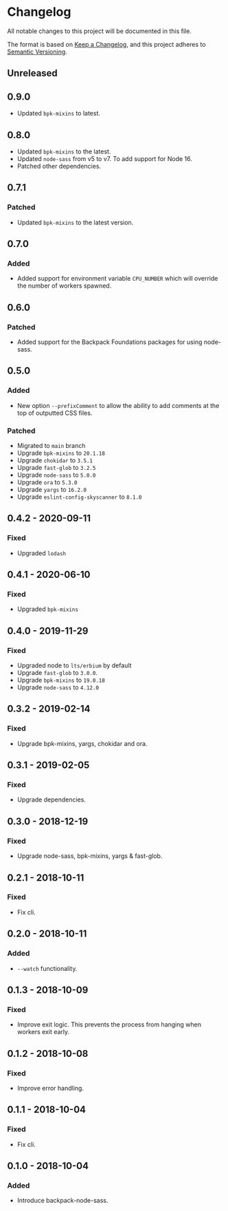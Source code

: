 # Changelog
All notable changes to this project will be documented in this file.

The format is based on [Keep a Changelog](https://keepachangelog.com/en/1.0.0/),
and this project adheres to [Semantic Versioning](https://semver.org/spec/v2.0.0.html).

## Unreleased

## 0.9.0

- Updated `bpk-mixins` to latest.

## 0.8.0

- Updated `bpk-mixins` to the latest.
- Updated `node-sass` from v5 to v7. To add support for Node 16.
- Patched other dependencies.

## 0.7.1

### Patched

- Updated `bpk-mixins` to the latest version.
## 0.7.0
### Added

 - Added support for environment variable `CPU_NUMBER` which will override the number of workers spawned.

## 0.6.0
### Patched

- Added support for the Backpack Foundations packages for using node-sass.

## 0.5.0
### Added

- New option `--prefixComment` to allow the ability to add comments at the top of outputted CSS files.

### Patched

- Migrated to `main` branch
- Upgrade `bpk-mixins` to `20.1.18`
- Upgrade `chokidar` to `3.5.1`
- Upgrade `fast-glob` to `3.2.5`
- Upgrade `node-sass` to `5.0.0`
- Upgrade `ora` to `5.3.0`
- Upgrade `yargs` to `16.2.0`
- Upgrade `eslint-config-skyscanner` to `8.1.0`

## 0.4.2 - 2020-09-11
### Fixed
- Upgraded `lodash`

## 0.4.1 - 2020-06-10
### Fixed
- Upgraded `bpk-mixins`

## 0.4.0 - 2019-11-29
### Fixed
- Upgraded node to `lts/erbium` by default
- Upgrade `fast-glob` to `3.0.0`.
- Upgrade `bpk-mixins` to `19.0.18`
- Upgrade `node-sass` to `4.12.0`

## 0.3.2 - 2019-02-14
### Fixed
- Upgrade bpk-mixins, yargs, chokidar and ora.

## 0.3.1 - 2019-02-05
### Fixed
- Upgrade dependencies.

## 0.3.0 - 2018-12-19
### Fixed
- Upgrade node-sass, bpk-mixins, yargs & fast-glob.

## 0.2.1 - 2018-10-11
### Fixed
- Fix cli.

## 0.2.0 - 2018-10-11
### Added
- `--watch` functionality.

## 0.1.3 - 2018-10-09
### Fixed
- Improve exit logic. This prevents the process from hanging when workers exit early.

## 0.1.2 - 2018-10-08
### Fixed
- Improve error handling.

## 0.1.1 - 2018-10-04
### Fixed
- Fix cli.

## 0.1.0 - 2018-10-04
### Added
- Introduce backpack-node-sass.
